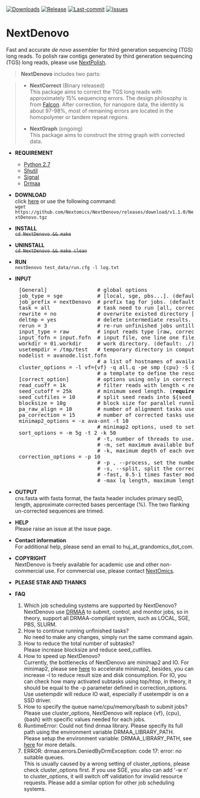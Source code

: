 [![Downloads](https://img.shields.io/github/downloads/Nextomics/NextDenovo/total.svg)](https://github.com/Nextomics/NextDenovo/releases/download/v1.1.0/NextDenovo.tgz)
[![Release](https://img.shields.io/github/release/Nextomics/NextDenovo.svg)](https://github.com/Nextomics/NextDenovo/releases)
[![Last-commit](https://img.shields.io/github/last-commit/Nextomics/NextDenovo.svg)](https://github.com/Nextomics/NextDenovo/commits/master)
[![Issues](https://img.shields.io/github/issues/Nextomics/NextDenovo.svg)](https://github.com/Nextomics/NextDenovo/issues)

# NextDenovo
Fast and accurate *de novo* assembler for third generation sequencing (TGS) long reads. To polish raw contigs generated by third generation sequencing (TGS) long reads, please use [NextPolish](https://github.com/Nextomics/NextPolish).

> **NextDenovo** includes two parts:

> * **NextCorrect**  (Binary released)  
>   This package aims to correct the TGS long reads with approximately 15% sequencing errors. The design philosophy is from [Falcon](https://github.com/PacificBiosciences/FALCON). After correction, for nanopore data, the identity is about 97-98%, most of remaining errors are located in the homopolymer or tandem repeat regions.
>
> * **NextGraph**   (ongoing)    
>      This package aims to construct the string graph with corrected data. 

* **REQUIREMENT**
	* [Python 2.7](https://www.python.org/download/releases/2.7/)
	* [Shutil](https://docs.python.org/2/library/shutil.html)
	* [Signal](https://docs.python.org/2/library/signal.html)
	* [Drmaa](https://github.com/pygridtools/drmaa-python)
* **DOWNLOAD**   
click [here](https://github.com/Nextomics/NextDenovo/releases/download/v1.1.0/NextDenovo.tgz) or use the following command:   
`wget https://github.com/Nextomics/NextDenovo/releases/download/v1.1.0/NextDenovo.tgz`  

* **INSTALL**  
~~`cd NextDenovo && make`~~

* **UNINSTALL**  
~~`cd NextDenovo && make clean`~~

* **RUN**  
`nextDenovo test_data/run.cfg -l log.txt`

* **INPUT** 

<pre>
	[General]                # global options
	job_type = sge           # [local, sge, pbs...]. (default: sge)
	job_prefix = nextDenovo  # prefix tag for jobs. (default: nextDenovo)
	task = all               # task need to run [all, correct or graph]. (default: all)
	rewrite = no             # overwrite existed directory [yes, no]. (default: no)
	deltmp = yes             # delete intermediate results. (default: yes)
	rerun = 3                # re-run unfinished jobs untill finished or reached ${rerun} loops, 0=no. (default: 3)
	input_type = raw         # input reads type [raw, corrected]. (default: raw)
	input_fofn = input.fofn  # input file, one line one file. (<b>required</b>)
	workdir = 01.workdir     # work directory. (default: ./)
	usetempdir = /tmp/test   # temporary directory in compute nodes to avoid high IO wait. (default: no)
	nodelist = avanode.list.fofn
	                         # a list of hostnames of available nodes, one node one line, used with usetempdir for non-sge job_type.
	cluster_options = -l vf={vf} -q all.q -pe smp {cpu} -S {bash} -w n
	                         # a template to define the resource requirements for each job, which will pass to <a href="https://github.com/pygridtools/drmaa-python/wiki/FAQ">DRMAA</a> as the nativeSpecification field.
	[correct_option]         # options using only in corrected step.
	read_cuoff = 1k          # filter reads with length < read_cuoff. (default: 1k)
	seed_cutoff = 25k        # minimum seed length. (<b>required</b>)
	seed_cutfiles = 10       # split seed reads into ${seed_cutfiles} subfiles. (default: ${pa_correction})
	blocksize = 10g          # block size for parallel running. (default: 10g)
	pa_raw_align = 10        # number of alignment tasks used to run in parallel. (default: 10)
	pa_correction = 15       # number of corrected tasks used to run in parallel. (default: 15)
	minimap2_options = -x ava-ont -t 10   
	                         # minimap2 options, used to set PacBio/Nanopore read overlap. (<b>required</b>)
	sort_options = -m 5g -t 2 -k 50   
	                         # -t, number of threads to use. (defalut: 8)  
	                         # -m, set maximum available buffer size, larger buffer size will accelerate sort process, suffix K/M/G. (defalut: 40G)  
	                         # -k, maximum depth of each overlap, larger depth will produce more accurate and more corrected data with slower speed. (defalut: 40)  
	correction_options = -p 10            
	                         # -p , --process, set the number of processes used for correcting. (default: 10)
	                         # -s, --split, split the corrected seed with un-corrected regions. (default: False)
	                         # -fast, 0.5-1 times faster mode with a little lower accuracy. (default: False)
	                         # -max_lq_length, maximum length of a continuous low quality region in a corrected seed, larger max_lq_length will produce more corrected data with lower accuracy. (default: auto [pb/1k, ont/10k])
</pre>

* **OUTPUT**    
cns.fasta with fasta format, the fasta header includes primary seqID, length, approximate corrected bases percentage (%). The two flanking un-corrected sequences are trimed.

* **HELP**   
Please raise an issue at the issue page.

* **Contact information**    
For additional help, please send an email to huj_at_grandomics_dot_com.

* **COPYRIGHT**    
NextDenovo is freely available for academic use and other non-commercial use. For commercial use, please contact [NextOmics](https://www.nextomics.cn/en/).

* **PLEASE STAR AND THANKS** 

* **FAQ**  
	1. Which job scheduling systems are supported by NextDenovo?  
	NextDenovo use [DRMAA](https://en.wikipedia.org/wiki/DRMAA) to submit, control, and monitor jobs, so in theory, support all DRMAA-compliant system, such as LOCAL, SGE, PBS, SLURM.
	2. How to continue running unfinished tasks?  
	No need to make any changes, simply run the same command again.
	3. How to reduce the total number of subtasks?  
	Please increase blocksize and reduce seed_cutfiles.
	4. How to speed up NextDenovo?  
	Currently, the bottlenecks of NextDenovo are minimap2 and IO. For minimap2, please see [here](https://github.com/lh3/minimap2/issues/322) to accelerate minimap2, besides, you can increase -l to reduce result size and disk consumption. For IO, you can check how many activated subtasks using top/htop, in theory, it should be equal to the -p parameter defined in correction_options. Use usetempdir will reduce IO wait, especially if usetempdir is on a SSD driver.
	5. How to specify the queue name/cpu/memory/bash to submit jobs?  
	Please use cluster_options, NextDenovo will replace {vf}, {cpu}, {bash} with specific values needed for each jobs.
	6. RuntimeError: Could not find drmaa library.  Please specify its full path using the environment variable DRMAA_LIBRARY_PATH.   
	Please setup the environment variable: DRMAA_LIBRARY_PATH, see [here](https://github.com/pygridtools/drmaa-python) for more details.
	7. ERROR: drmaa.errors.DeniedByDrmException: code 17: error: no suitable queues.  
	This is usually caused by a wrong setting of cluster_options, please check cluster_options first. If you use SGE, you also can add '-w n' to cluster_options, it will switch off validation for invalid resource requests. Please add a similar option for other job scheduling systems. 
